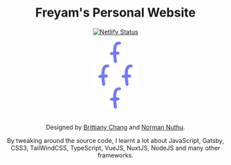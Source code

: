 <h1 align="center">Freyam's Personal Website</h1>
<div align="center">

[![Netlify Status](https://api.netlify.com/api/v1/badges/63a03818-5d51-420a-ae81-20e50c5d9eb8/deploy-status)](https://app.netlify.com/sites/freyam/deploys)

<img src="https://github.com/freyam/website/blob/main/static/images/banner/f-logo.png?raw=true" width="50" height="50">
<br>
<img src="https://github.com/freyam/website/blob/main/static/images/banner/f-logo.png?raw=true" width="50" height="50">
<img src="https://github.com/freyam/website/blob/main/static/images/banner/f-logo.png?raw=true" width="50" height="50">
<br>
<img src="https://github.com/freyam/website/blob/main/static/images/banner/f-logo.png?raw=true" width="50" height="50">

<br>
<br>

Designed by [Brittiany Chang](https://brittanychiang.com/) and [Norman Nuthu](https://normann.netlify.app/).

By tweaking around the source code, I learnt a lot about JavaScript, Gatsby, CSS3, TailWindCSS, TypeScript, VueJS, NuxtJS, NodeJS and many other frameworks.

</div>
